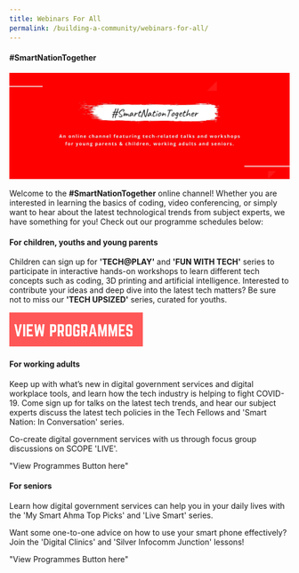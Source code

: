```yaml
---
title: Webinars For All
permalink: /building-a-community/webinars-for-all/
---
```

#### **\#SmartNationTogether**

![#SmartNationTogether - the online channel for all our tech related talks](/images/SNT-Header.jpg "SmartNationTogether Header")

Welcome to the **\#SmartNationTogether** online channel! Whether you are interested in learning the basics of coding, video conferencing, or simply want to hear about the latest technological trends from subject experts, we have something for you! Check out our programme schedules below:

#### **For children, youths and young parents**
 
Children can sign up for **'TECH@PLAY'** and **'FUN WITH TECH'** series to participate in interactive hands-on workshops to learn different tech concepts such as coding, 3D printing and artificial intelligence. Interested to contribute your ideas and deep dive into the latest tech matters? Be sure not to miss our **'TECH UPSIZED'** series, curated for youths. 

![Click here to view programmes](/images/View-Program.png)

#### **For working adults**

Keep up with what’s new in digital government services and digital workplace tools, and learn how the tech industry is helping to fight COVID-19. Come sign up for talks on the latest tech trends, and hear our subject experts discuss the latest tech policies in the Tech Fellows and 'Smart Nation: In Conversation' series.

Co-create digital government services with us through focus group discussions on SCOPE 'LIVE'.

"View Programmes Button here"
  
#### **For seniors**
 
Learn how digital government services can help you in your daily lives with the 'My Smart Ahma Top Picks' and 'Live Smart' series.

Want some one-to-one advice on how to use your smart phone effectively? Join the 'Digital Clinics' and 'Silver Infocomm Junction' lessons!

"View Programmes Button here"
